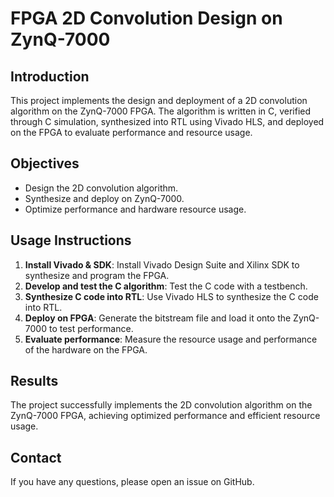 # FPGA 2D Convolution Design on ZynQ-7000

## Introduction
This project implements the design and deployment of a 2D convolution algorithm on the ZynQ-7000 FPGA. The algorithm is written in C, verified through C simulation, synthesized into RTL using Vivado HLS, and deployed on the FPGA to evaluate performance and resource usage.

## Objectives
- Design the 2D convolution algorithm.
- Synthesize and deploy on ZynQ-7000.
- Optimize performance and hardware resource usage.

## Usage Instructions
1. **Install Vivado & SDK**: Install Vivado Design Suite and Xilinx SDK to synthesize and program the FPGA.
2. **Develop and test the C algorithm**: Test the C code with a testbench.
3. **Synthesize C code into RTL**: Use Vivado HLS to synthesize the C code into RTL.
4. **Deploy on FPGA**: Generate the bitstream file and load it onto the ZynQ-7000 to test performance.
5. **Evaluate performance**: Measure the resource usage and performance of the hardware on the FPGA.

## Results
The project successfully implements the 2D convolution algorithm on the ZynQ-7000 FPGA, achieving optimized performance and efficient resource usage.

## Contact
If you have any questions, please open an issue on GitHub.
